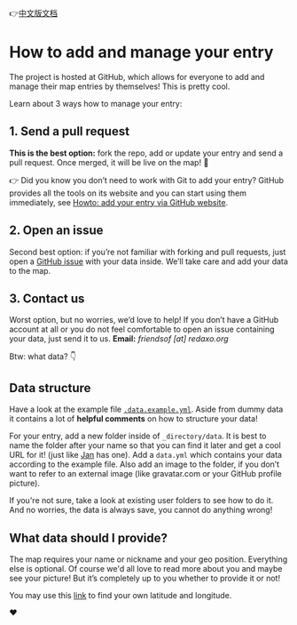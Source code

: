 
👉[中文版文档](https://github.com/SIA-Share/AlumniMap/blob/master/_directory/README_cn.md) 

# How to add and manage your entry

The project is hosted at GitHub, which allows for everyone to add and manage their map entries by themselves! This is pretty cool.

Learn about 3 ways how to manage your entry:

## 1. Send a pull request

**This is the best option:** fork the repo, add or update your entry and send a pull request. Once merged, it will be live on the map! 💯

👉 Did you know you don’t need to work with Git to add your entry? GitHub provides all the tools on its website and you can start using them immediately, see [Howto: add your entry via GitHub website](https://github.com/SIA-Share/AlumniMap/blob/master/_directory/howto-add-entry-via-github.md).

## 2. Open an issue

Second best option: if you’re not familiar with forking and pull requests, just open a [GitHub issue](https://github.com/SIA-Share/AlumniMap/issues) with your data inside. We’ll take care and add your data to the map.

## 3. Contact us

Worst option, but no worries, we’d love to help! If you don’t have a GitHub account at all or you do not feel comfortable to open an issue containing your data, just send it to us. **Email:** _friendsof [at] redaxo.org_

Btw: what data? 👇

## Data structure

Have a look at the example file [`.data.example.yml`](https://github.com/SIA-Share/AlumniMap/blob/master/_directory/.data.example.yml). Aside from dummy data it contains a lot of **helpful comments** on how to structure your data!

For your entry, add a new folder inside of `_directory/data`. It is best to name the folder after your name so that you can find it later and get a cool URL for it! (just like [Jan](https://friendsofredaxo.github.io/community/#dergel) has one). Add a `data.yml` which contains your data according to the example file. Also add an image to the folder, if you don’t want to refer to an external image (like gravatar.com or your GitHub profile picture).  

If you're not sure, take a look at existing user folders to see how to do it. And no worries, the data is always save, you cannot do anything wrong! 

## What data should I provide?

The map requires your name or nickname and your geo position. Everything else is optional. Of course we'd all love to read more about you and maybe see your picture! But it’s completely up to you whether to provide it or not!

You may use this [link](https://www.latlong.net/) to find your own latitude and longitude.

❤️

